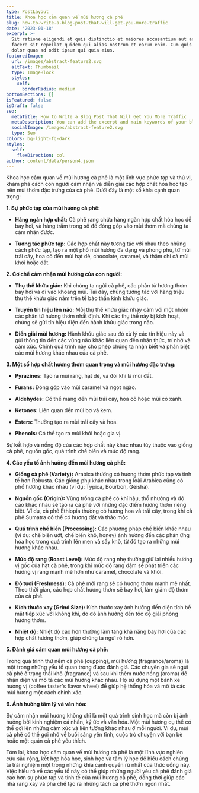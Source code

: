 ```yaml
---
type: PostLayout
title: Khoa học cảm quan về mùi hương cà phê
slug: how-to-write-a-blog-post-that-will-get-you-more-traffic
date: '2023-01-18'
excerpt: >-
  Sit ratione eligendi et quis distinctio et maiores accusantium aut accusamus
  facere sit repellat quidem qui alias nostrum et earum enim. Cum quis sint eos
  dolor quas ad odit ipsum qui quia eius.
featuredImage:
  url: /images/abstract-feature2.svg
  altText: Thumbnail
  type: ImageBlock
  styles:
    self:
      borderRadius: medium
bottomSections: []
isFeatured: false
isDraft: false
seo:
  metaTitle: How to Write a Blog Post That Will Get You More Traffic
  metaDescription: You can add the excerpt and main keywords of your blog post here.
  socialImage: /images/abstract-feature2.svg
  type: Seo
colors: bg-light-fg-dark
styles:
  self:
    flexDirection: col
author: content/data/person4.json
---
```

Khoa học cảm quan về mùi hương cà phê là một lĩnh vực phức tạp và thú vị, khám phá cách con người cảm nhận và diễn giải các hợp chất hóa học tạo nên mùi thơm đặc trưng của cà phê. Dưới đây là một số khía cạnh quan trọng:

**1. Sự phức tạp của mùi hương cà phê:**

*   **Hàng ngàn hợp chất:** Cà phê rang chứa hàng ngàn hợp chất hóa học dễ bay hơi, và hàng trăm trong số đó đóng góp vào mùi thơm mà chúng ta cảm nhận được.

*   **Tương tác phức tạp:** Các hợp chất này tương tác với nhau theo những cách phức tạp, tạo ra một phổ mùi hương đa dạng và phong phú, từ mùi trái cây, hoa cỏ đến mùi hạt dẻ, chocolate, caramel, và thậm chí cả mùi khói hoặc đất.

**2. Cơ chế cảm nhận mùi hương của con người:**

*   **Thụ thể khứu giác:** Khi chúng ta ngửi cà phê, các phân tử hương thơm bay hơi và đi vào khoang mũi. Tại đây, chúng tương tác với hàng triệu thụ thể khứu giác nằm trên tế bào thần kinh khứu giác.

*   **Truyền tín hiệu lên não:** Mỗi thụ thể khứu giác nhạy cảm với một nhóm các phân tử hương thơm nhất định. Khi các thụ thể này bị kích hoạt, chúng sẽ gửi tín hiệu điện đến hành khứu giác trong não.

*   **Diễn giải mùi hương:** Hành khứu giác sau đó xử lý các tín hiệu này và gửi thông tin đến các vùng não khác liên quan đến nhận thức, trí nhớ và cảm xúc. Chính quá trình này cho phép chúng ta nhận biết và phân biệt các mùi hương khác nhau của cà phê.

**3. Một số hợp chất hương thơm quan trọng và mùi hương đặc trưng:**

*   **Pyrazines:** Tạo ra mùi rang, hạt dẻ, và đôi khi là mùi đất.

*   **Furans:** Đóng góp vào mùi caramel và ngọt ngào.

*   **Aldehydes:** Có thể mang đến mùi trái cây, hoa cỏ hoặc mùi cỏ xanh.

*   **Ketones:** Liên quan đến mùi bơ và kem.

*   **Esters:** Thường tạo ra mùi trái cây và hoa.

*   **Phenols:** Có thể tạo ra mùi khói hoặc gia vị.

Sự kết hợp và nồng độ của các hợp chất này khác nhau tùy thuộc vào giống cà phê, nguồn gốc, quá trình chế biến và mức độ rang.

**4. Các yếu tố ảnh hưởng đến mùi hương cà phê:**

*   **Giống cà phê (Variety):** Arabica thường có hương thơm phức tạp và tinh tế hơn Robusta. Các giống phụ khác nhau trong loài Arabica cũng có phổ hương khác nhau (ví dụ: Typica, Bourbon, Geisha).

*   **Nguồn gốc (Origin):** Vùng trồng cà phê có khí hậu, thổ nhưỡng và độ cao khác nhau sẽ tạo ra cà phê với những đặc điểm hương thơm riêng biệt. Ví dụ, cà phê Ethiopia thường có hương hoa và trái cây, trong khi cà phê Sumatra có thể có hương đất và thảo mộc.

*   **Quá trình chế biến (Processing):** Các phương pháp chế biến khác nhau (ví dụ: chế biến ướt, chế biến khô, honey) ảnh hưởng đến các phản ứng hóa học trong quá trình lên men và sấy khô, từ đó tạo ra những mùi hương khác nhau.

*   **Mức độ rang (Roast Level):** Mức độ rang nhẹ thường giữ lại nhiều hương vị gốc của hạt cà phê, trong khi mức độ rang đậm sẽ phát triển các hương vị rang mạnh mẽ hơn như caramel, chocolate và khói.

*   **Độ tươi (Freshness):** Cà phê mới rang sẽ có hương thơm mạnh mẽ nhất. Theo thời gian, các hợp chất hương thơm sẽ bay hơi, làm giảm độ thơm của cà phê.

*   **Kích thước xay (Grind Size):** Kích thước xay ảnh hưởng đến diện tích bề mặt tiếp xúc với không khí, do đó ảnh hưởng đến tốc độ giải phóng hương thơm.

*   **Nhiệt độ:** Nhiệt độ cao hơn thường làm tăng khả năng bay hơi của các hợp chất hương thơm, giúp chúng ta ngửi rõ hơn.

**5. Đánh giá cảm quan mùi hương cà phê:**

Trong quá trình thử nếm cà phê (cupping), mùi hương (fragrance/aroma) là một trong những yếu tố quan trọng được đánh giá. Các chuyên gia sẽ ngửi cà phê ở trạng thái khô (fragrance) và sau khi thêm nước nóng (aroma) để nhận diện và mô tả các mùi hương khác nhau. Họ sử dụng một bánh xe hương vị (coffee taster's flavor wheel) để giúp hệ thống hóa và mô tả các mùi hương một cách chính xác.

**6. Ảnh hưởng tâm lý và văn hóa:**

Sự cảm nhận mùi hương không chỉ là một quá trình sinh học mà còn bị ảnh hưởng bởi kinh nghiệm cá nhân, ký ức và văn hóa. Một mùi hương cụ thể có thể gợi lên những cảm xúc và liên tưởng khác nhau ở mỗi người. Ví dụ, mùi cà phê có thể gợi nhớ về buổi sáng yên tĩnh, cuộc trò chuyện với bạn bè hoặc một quán cà phê yêu thích.

Tóm lại, khoa học cảm quan về mùi hương cà phê là một lĩnh vực nghiên cứu sâu rộng, kết hợp hóa học, sinh học và tâm lý học để hiểu cách chúng ta trải nghiệm một trong những khía cạnh quyến rũ nhất của thức uống này. Việc hiểu rõ về các yếu tố này có thể giúp những người yêu cà phê đánh giá cao hơn sự phức tạp và tinh tế của mùi hương cà phê, đồng thời giúp các nhà rang xay và pha chế tạo ra những tách cà phê thơm ngon nhất.
